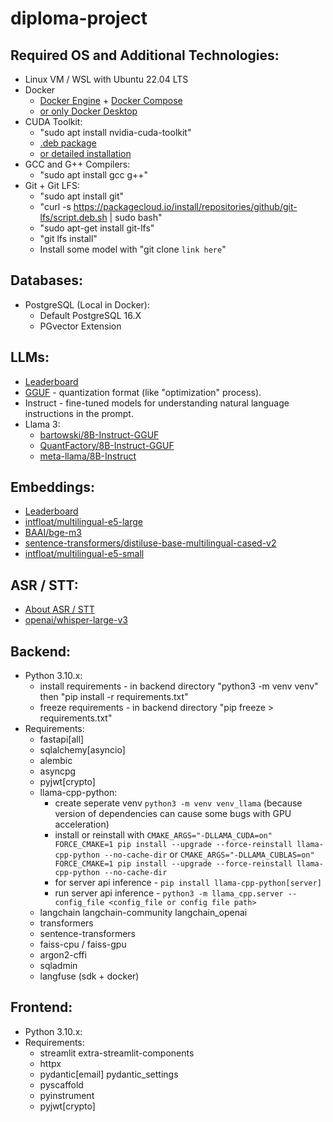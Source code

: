 # diploma-project

## Required OS and Additional Technologies:
- Linux VM / WSL with Ubuntu 22.04 LTS
- Docker
    - [Docker Engine](https://docs.docker.com/engine/) + [Docker Compose](https://docs.docker.com/compose/)
    - [or only Docker Desktop](https://docs.docker.com/desktop/)
- CUDA Toolkit:
    - "sudo apt install nvidia-cuda-toolkit"
    - [.deb package](https://developer.nvidia.com/cuda-downloads)
    - [or detailed installation](https://docs.nvidia.com/cuda/cuda-installation-guide-linux/)
- GCC and G++ Compilers:
    - "sudo apt install gcc g++"
- Git + Git LFS:
    - "sudo apt install git"
    - "curl -s https://packagecloud.io/install/repositories/github/git-lfs/script.deb.sh | sudo bash"
    - "sudo apt-get install git-lfs"
    - "git lfs install"
    - Install some model with "git clone ```link here```"

## Databases:
- PostgreSQL (Local in Docker):
  - Default PostgreSQL 16.X
  - PGvector Extension

## LLMs:
- [Leaderboard](https://huggingface.co/collections/open-llm-leaderboard/the-big-benchmarks-collection-64faca6335a7fc7d4ffe974a)
- [GGUF](https://huggingface.co/docs/hub/en/gguf) - quantization format (like "optimization" process).
- Instruct - fine-tuned models for understanding natural language instructions in the prompt.
- Llama 3:
  - [bartowski/8B-Instruct-GGUF](https://huggingface.co/bartowski/Meta-Llama-3-8B-Instruct-GGUF)
  - [QuantFactory/8B-Instruct-GGUF](https://huggingface.co/QuantFactory/Meta-Llama-3-8B-Instruct-GGUF)
  - [meta-llama/8B-Instruct](https://huggingface.co/meta-llama/Meta-Llama-3-8B-Instruct)

## Embeddings:
  - [Leaderboard](https://huggingface.co/spaces/mteb/leaderboard)
  - [intfloat/multilingual-e5-large](https://huggingface.co/intfloat/multilingual-e5-large)
  - [BAAI/bge-m3](https://huggingface.co/BAAI/bge-m3)
  - [sentence-transformers/distiluse-base-multilingual-cased-v2](https://huggingface.co/sentence-transformers/distiluse-base-multilingual-cased-v2)
  - [intfloat/multilingual-e5-small](https://huggingface.co/intfloat/multilingual-e5-small)

## ASR / STT:
  - [About ASR / STT](https://huggingface.co/tasks/automatic-speech-recognition)
  - [openai/whisper-large-v3](https://huggingface.co/openai/whisper-large-v3)

## Backend:
- Python 3.10.x:
  - install requirements - in backend directory "python3 -m venv venv" then "pip install -r requirements.txt"
  - freeze requirements - in backend directory "pip freeze > requirements.txt"
- Requirements:
  - fastapi[all]
  - sqlalchemy[asyncio]
  - alembic
  - asyncpg
  - pyjwt[crypto]
  - llama-cpp-python:
    - create seperate venv ```python3 -m venv venv_llama``` (because version of dependencies can cause some bugs with GPU acceleration)
    - install or reinstall with ```CMAKE_ARGS="-DLLAMA_CUDA=on" FORCE_CMAKE=1 pip install --upgrade --force-reinstall llama-cpp-python --no-cache-dir``` or ```CMAKE_ARGS="-DLLAMA_CUBLAS=on" FORCE_CMAKE=1 pip install --upgrade --force-reinstall llama-cpp-python --no-cache-dir```
    - for server api inference - ```pip install llama-cpp-python[server]```
    - run server api inference - ```python3 -m llama_cpp.server --config_file <config_file or config file path>```
  - langchain langchain-community langchain_openai
  - transformers
  - sentence-transformers
  - faiss-cpu / faiss-gpu
  - argon2-cffi
  - sqladmin
  - langfuse (sdk + docker)
  
## Frontend:
- Python 3.10.x:
- Requirements:
  - streamlit extra-streamlit-components
  - httpx
  - pydantic[email] pydantic_settings
  - pyscaffold
  - pyinstrument
  - pyjwt[crypto]
